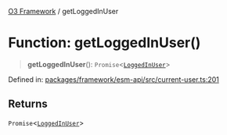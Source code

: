 [O3 Framework](../API.md) / getLoggedInUser

# Function: getLoggedInUser()

> **getLoggedInUser**(): `Promise`\<[`LoggedInUser`](../interfaces/LoggedInUser.md)\>

Defined in: [packages/framework/esm-api/src/current-user.ts:201](https://github.com/openmrs/openmrs-esm-core/blob/85cde3ce59cd3d29230c98040a3f53525e808725/packages/framework/esm-api/src/current-user.ts#L201)

## Returns

`Promise`\<[`LoggedInUser`](../interfaces/LoggedInUser.md)\>
